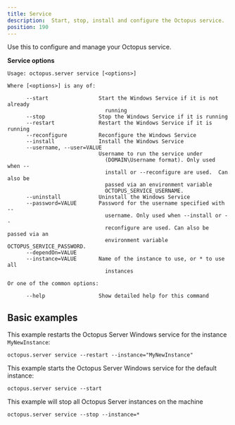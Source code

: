 ```yaml
---
title: Service
description:  Start, stop, install and configure the Octopus service.
position: 190
---
```


Use this to configure and manage your Octopus service.

**Service options**

```text
Usage: octopus.server service [<options>]

Where [<options>] is any of:

      --start                Start the Windows Service if it is not already
                               running
      --stop                 Stop the Windows Service if it is running
      --restart              Restart the Windows Service if it is running
      --reconfigure          Reconfigure the Windows Service
      --install              Install the Windows Service
      --username, --user=VALUE
                             Username to run the service under
                               (DOMAIN\Username format). Only used when --
                               install or --reconfigure are used.  Can also be
                               passed via an environment variable
                               OCTOPUS_SERVICE_USERNAME.
      --uninstall            Uninstall the Windows Service
      --password=VALUE       Password for the username specified with --
                               username. Only used when --install or --
                               reconfigure are used. Can also be passed via an
                               environment variable OCTOPUS_SERVICE_PASSWORD.
      --dependOn=VALUE
      --instance=VALUE       Name of the instance to use, or * to use all
                               instances

Or one of the common options:

      --help                 Show detailed help for this command
```
## Basic examples

This example restarts the Octopus Server Windows service for the instance `MyNewInstance`:
```text
octopus.server service --restart --instance="MyNewInstance"
```

This example starts the Octopus Server Windows service for the default instance:
```text
octopus.server service --start
```

This example will stop all Octopus Server instances on the machine
```text
octopus.server service --stop --instance=*
```
